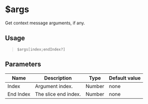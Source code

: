 # $args
Get context message arguments, if any.
## Usage
> `$args[index;endIndex?]`
## Parameters
|   Name    |     Description      |  Type  | Default value |
|-----------|----------------------|--------|---------------|
| Index     | Argument index.      | Number | none          |
| End Index | The slice end index. | Number | none          |
